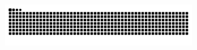 <img src="https://raw.githubusercontent.com/Careuss/Careuss/output/snake.svg" alt="Snake animation" />

###